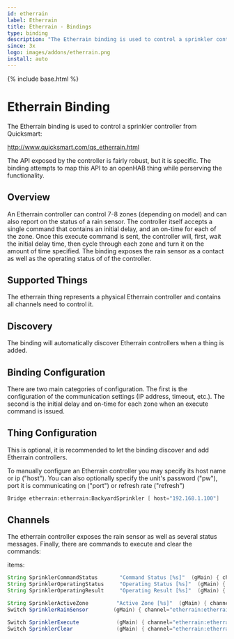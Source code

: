 ```yaml
---
id: etherrain
label: Etherrain
title: Etherrain - Bindings
type: binding
description: "The Etherrain binding is used to control a sprinkler controller from Quicksmart:"
since: 3x
logo: images/addons/etherrain.png
install: auto
---
```


<!-- Attention authors: Do not edit directly. Please add your changes to the appropriate source repository -->

{% include base.html %}

# Etherrain Binding

The Etherrain binding is used to control a sprinkler controller from Quicksmart:

<http://www.quicksmart.com/qs_etherrain.html>

The API exposed by the controller is fairly robust, but it is specific.
The binding attempts to map this API to an openHAB thing while perserving the functionality.

## Overview

An Etherrain controller can control 7-8 zones (depending on model) and can also report on the status of a rain sensor.
The controller itself accepts a single command that contains an initial delay, and an on-time for each of the zone.
Once this execute command is sent, the controller will, first, wait the initial delay time, then cycle through each zone and turn it on the amount of time specified.
The binding exposes the rain sensor as a contact as well as the operating status of of the controller.

## Supported Things

The etherrain thing represents a physical Etherrain controller and contains all channels need to control it.

## Discovery

The binding will automatically discover Etherrain controllers when a thing is added.

## Binding Configuration

There are two main categories of configuration.
The first is the configuration of the communication settings (IP address, timeout, etc.).
The second is the initial delay and on-time for each zone when an execute command is issued.

## Thing Configuration

This is optional, it is recommended to let the binding discover and add Etherrain controllers.

To manually configure an Etherrain controller you may specify its host name or ip ("host").
You can also optionally specify the unit's password ("pw"), port it is communicating on ("port") or refresh rate ("refresh")

```java
Bridge etherrain:etherrain:BackyardSprinkler [ host="192.168.1.100"]
```

## Channels

The etherrain controller exposes the rain sensor as well as several status messages.
Finally, there are commands to execute and clear the commands:

items:

```java
String SprinklerCommandStatus       "Command Status [%s]"  (gMain) { channel="etherrain:etherrain:sprinkler0:commandstatus" }
String SprinklerOperatingStatus     "Operating Status [%s]"  (gMain) { channel="etherrain:etherrain:sprinkler0:operatingstatus" }
String SprinklerOperatingResult     "Operating Result [%s]"  (gMain) { channel="etherrain:etherrain:sprinkler0:operatingresult" }

String SprinklerActiveZone         "Active Zone [%s]"  (gMain) { channel="etherrain:etherrain:sprinkler0:relayindex" }
Switch SprinklerRainSensor        (gMain) { channel="etherrain:etherrain:sprinkler0:rainsensor" }

Switch SprinklerExecute            (gMain) { channel="etherrain:etherrain:sprinkler0:execute" }
Switch SprinklerClear              (gMain) { channel="etherrain:etherrain:sprinkler0:clear" }
```
